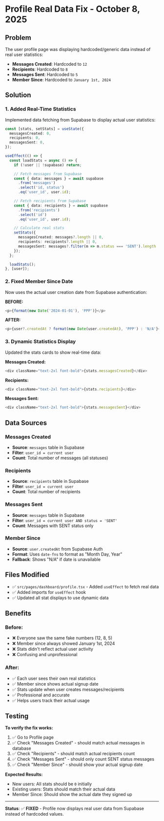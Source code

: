 # Profile Real Data Fix - October 8, 2025

## Problem
The user profile page was displaying hardcoded/generic data instead of real user statistics:
- **Messages Created**: Hardcoded to `12`
- **Recipients**: Hardcoded to `8`
- **Messages Sent**: Hardcoded to `5`
- **Member Since**: Hardcoded to `January 1st, 2024`

## Solution

### 1. **Added Real-Time Statistics**
Implemented data fetching from Supabase to display actual user statistics:

```typescript
const [stats, setStats] = useState({
  messagesCreated: 0,
  recipients: 0,
  messagesSent: 0,
});

useEffect(() => {
  const loadStats = async () => {
    if (!user || !supabase) return;

    // Fetch messages from Supabase
    const { data: messages } = await supabase
      .from('messages')
      .select('id, status')
      .eq('user_id', user.id);

    // Fetch recipients from Supabase
    const { data: recipients } = await supabase
      .from('recipients')
      .select('id')
      .eq('user_id', user.id);

    // Calculate real stats
    setStats({
      messagesCreated: messages?.length || 0,
      recipients: recipients?.length || 0,
      messagesSent: messages?.filter(m => m.status === 'SENT').length || 0,
    });
  };

  loadStats();
}, [user]);
```

### 2. **Fixed Member Since Date**
Now uses the actual user creation date from Supabase authentication:

**BEFORE:**
```typescript
<p>{format(new Date('2024-01-01'), 'PPP')}</p>
```

**AFTER:**
```typescript
<p>{user?.createdAt ? format(new Date(user.createdAt), 'PPP') : 'N/A'}</p>
```

### 3. **Dynamic Statistics Display**
Updated the stats cards to show real-time data:

**Messages Created:**
```typescript
<div className="text-2xl font-bold">{stats.messagesCreated}</div>
```

**Recipients:**
```typescript
<div className="text-2xl font-bold">{stats.recipients}</div>
```

**Messages Sent:**
```typescript
<div className="text-2xl font-bold">{stats.messagesSent}</div>
```

## Data Sources

### Messages Created
- **Source**: `messages` table in Supabase
- **Filter**: `user_id = current user`
- **Count**: Total number of messages (all statuses)

### Recipients
- **Source**: `recipients` table in Supabase
- **Filter**: `user_id = current user`
- **Count**: Total number of recipients

### Messages Sent
- **Source**: `messages` table in Supabase
- **Filter**: `user_id = current user AND status = 'SENT'`
- **Count**: Messages with SENT status only

### Member Since
- **Source**: `user.createdAt` from Supabase Auth
- **Format**: Uses `date-fns` to format as "Month Day, Year"
- **Fallback**: Shows "N/A" if date is unavailable

## Files Modified
- ✅ `src/pages/dashboard/profile.tsx` - Added `useEffect` to fetch real data
- ✅ Added imports for `useEffect` hook
- ✅ Updated all stat displays to use dynamic data

## Benefits

### Before:
- ❌ Everyone saw the same fake numbers (12, 8, 5)
- ❌ Member since always showed January 1st, 2024
- ❌ Stats didn't reflect actual user activity
- ❌ Confusing and unprofessional

### After:
- ✅ Each user sees their own real statistics
- ✅ Member since shows actual signup date
- ✅ Stats update when user creates messages/recipients
- ✅ Professional and accurate
- ✅ Helps users track their actual usage

## Testing

**To verify the fix works:**

1. ✅ Go to Profile page
2. ✅ Check "Messages Created" - should match actual messages in database
3. ✅ Check "Recipients" - should match actual recipients count
4. ✅ Check "Messages Sent" - should only count SENT status messages
5. ✅ Check "Member Since" - should show your actual signup date

**Expected Results:**
- New users: All stats should be `0` initially
- Existing users: Stats should match their actual data
- Member Since: Should show the actual date they signed up

---

**Status**: ✅ **FIXED** - Profile now displays real user data from Supabase instead of hardcoded values.



